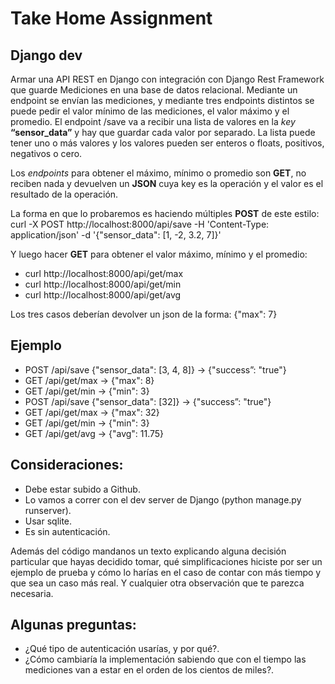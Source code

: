 # Take Home Assignment

## Django dev
Armar una API REST en Django con integración con Django Rest Framework que guarde
Mediciones en una base de datos relacional. Mediante un endpoint se envían las
mediciones, y mediante tres endpoints distintos se puede pedir el valor mínimo de las
mediciones, el valor máximo y el promedio.
El endpoint /save va a recibir una lista de valores en la *key* **“sensor_data”** y hay que
guardar cada valor por separado. La lista puede tener uno o más valores y los valores
pueden ser enteros o floats, positivos, negativos o cero.

Los *endpoints* para obtener el máximo, mínimo o promedio son **GET**, no reciben nada y
devuelven un **JSON** cuya key es la operación y el valor es el resultado de la operación.

La forma en que lo probaremos es haciendo múltiples **POST** de este estilo:
curl -X POST http://localhost:8000/api/save -H 'Content-Type:
application/json' -d '{"sensor_data": [1, -2, 3.2, 7]}'

Y luego hacer **GET** para obtener el valor máximo, mínimo y el promedio:
- curl http://localhost:8000/api/get/max
- curl http://localhost:8000/api/get/min
- curl http://localhost:8000/api/get/avg

Los tres casos deberían devolver un json de la forma:
{"max": 7}

## Ejemplo

- POST /api/save {"sensor_data": [3, 4, 8]} -> {"success”: "true"}
- GET /api/get/max -> {"max": 8}
- GET /api/get/min -> {"min": 3}
- POST /api/save {"sensor_data": [32]} -> {"success”: "true"}
- GET /api/get/max -> {"max": 32}
- GET /api/get/min -> {"min": 3}
- GET /api/get/avg -> {"avg": 11.75}

## Consideraciones:
- Debe estar subido a Github.
- Lo vamos a correr con el dev server de Django (python manage.py runserver).
- Usar sqlite.
- Es sin autenticación.

Además del código mandanos un texto explicando alguna decisión particular que hayas
decidido tomar, qué simplificaciones hiciste por ser un ejemplo de prueba y cómo lo harías
en el caso de contar con más tiempo y que sea un caso más real. Y cualquier otra
observación que te parezca necesaria.

## Algunas preguntas:
- ¿Qué tipo de autenticación usarías, y por qué?.
- ¿Cómo cambiaría la implementación sabiendo que con el tiempo las mediciones van
a estar en el orden de los cientos de miles?.